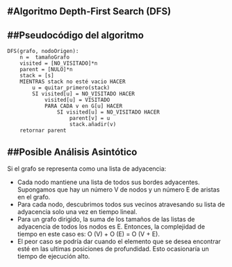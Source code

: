 #Algoritmo Depth-First Search (DFS)
----
##Pseudocódigo del algoritmo
----
	DFS(grafo, nodoOrigen):
		n =  tamañoGrafo
		visited = [NO_VISITADO]*n
		parent = [NULO]*n
		stack = [s]
		MIENTRAS stack no esté vacio HACER
			u = quitar_primero(stack)
			SI visited[u] = NO_VISITADO HACER
				visited[u] = VISITADO
				PARA CADA v en G[u] HACER
					SI visited[u] = NO_VISITADO HACER
						parent[v] = u
						stack.añadir(v)
		retornar parent
##Posible Análisis Asintótico
----
Si el grafo se representa como una lista de adyacencia:
- Cada nodo mantiene una lista de todos sus bordes adyacentes. Supongamos que hay un número V de nodos y un número E de aristas en el grafo.
- Para cada nodo, descubrimos todos sus vecinos atravesando su lista de adyacencia solo una vez en tiempo lineal.
- Para un grafo dirigido, la suma de los tamaños de las listas de adyacencia de todos los nodos es E. Entonces, la complejidad de tiempo en este caso es:
		O (V) + O (E) = O (V + E).
- El peor caso se podría dar cuando el elemento que se desea encontrar esté en las ultimas posiciones de profundidad. Esto ocasionaría un tiempo de ejecución alto.